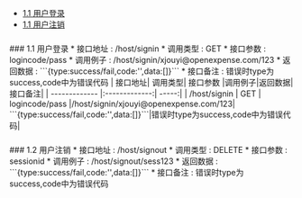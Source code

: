 
* [1.1 用户登录](#1.1) 
* [1.1 用户注销](#1.2) 

<h3 id="1.1"></h3> 
### 1.1 用户登录
* 接口地址 : /host/signin
* 调用类型 : GET
* 接口参数 : logincode/pass
* 调用例子 : /host/signin/xjouyi@openexpense.com/123
* 返回数据 : ```{type:success/fail,code:'',data:[]}```
* 接口备注 : 错误时type为success,code中为错误代码
| 接口地址| 调用类型| 接口参数  |调用例子|返回数据|接口备注|
| ------------- |:-------------:| -----:|
| /host/signin      | GET | logincode/pass |/host/signin/xjouyi@openexpense.com/123| ```{type:success/fail,code:'',data:[]}```|错误时type为success,code中为错误代码|



<h3 id="1.2"></h3> 
### 1.2 用户注销
* 接口地址 : /host/signout
* 调用类型 : DELETE
* 接口参数 : sessionid
* 调用例子 : /host/signout/sess123
* 返回数据 : ```{type:success/fail,code:'',data:[]}```
* 接口备注 : 错误时type为success,code中为错误代码





















